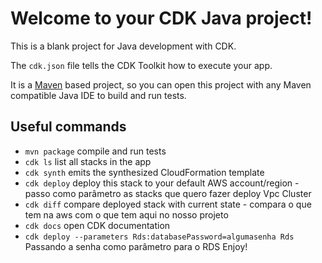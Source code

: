 # Welcome to your CDK Java project!

This is a blank project for Java development with CDK.

The `cdk.json` file tells the CDK Toolkit how to execute your app.

It is a [Maven](https://maven.apache.org/) based project, so you can open this project with any Maven compatible Java IDE to build and run tests.

## Useful commands

 * `mvn package`     compile and run tests
 * `cdk ls`          list all stacks in the app
 * `cdk synth`       emits the synthesized CloudFormation template
 * `cdk deploy`      deploy this stack to your default AWS account/region - passo como parâmetro as stacks que quero fazer deploy Vpc Cluster 
 * `cdk diff`        compare deployed stack with current state - compara o que tem na aws com o que tem aqui no nosso projeto
 * `cdk docs`        open CDK documentation
 * `cdk deploy --parameters Rds:databasePassword=algumasenha Rds`        Passando a senha como parâmetro para o RDS 
Enjoy!


